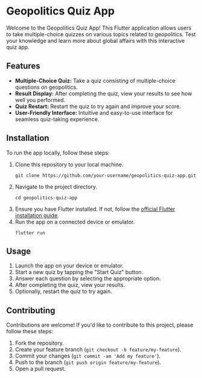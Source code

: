 # Geopolitics Quiz App

Welcome to the Geopolitics Quiz App! This Flutter application allows users to take multiple-choice quizzes on various topics related to geopolitics. Test your knowledge and learn more about global affairs with this interactive quiz app.

## Features

- **Multiple-Choice Quiz:** Take a quiz consisting of multiple-choice questions on geopolitics.
- **Result Display:** After completing the quiz, view your results to see how well you performed.
- **Quiz Restart:** Restart the quiz to try again and improve your score.
- **User-Friendly Interface:** Intuitive and easy-to-use interface for seamless quiz-taking experience.

## Installation

To run the app locally, follow these steps:

1. Clone this repository to your local machine.
   ```
   git clone https://github.com/your-username/geopolitics-quiz-app.git
   ```
2. Navigate to the project directory.
   ```
   cd geopolitics-quiz-app
   ```
3. Ensure you have Flutter installed. If not, follow the [official Flutter installation guide](https://flutter.dev/docs/get-started/install).
4. Run the app on a connected device or emulator.
   ```
   flutter run
   ```

## Usage

1. Launch the app on your device or emulator.
2. Start a new quiz by tapping the "Start Quiz" button.
3. Answer each question by selecting the appropriate option.
4. After completing the quiz, view your results.
5. Optionally, restart the quiz to try again.

## Contributing

Contributions are welcome! If you'd like to contribute to this project, please follow these steps:

1. Fork the repository.
2. Create your feature branch (`git checkout -b feature/my-feature`).
3. Commit your changes (`git commit -am 'Add my feature'`).
4. Push to the branch (`git push origin feature/my-feature`).
5. Open a pull request.

